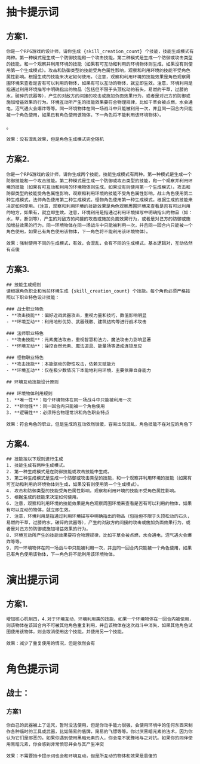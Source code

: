 # 抽卡提示词

##  方案1. 
    你是一个RPG游戏的设计师，请你生成 {skill_creation_count} 个技能，技能生成模式有两种。第一种模式是生成一个防御技能和一个攻击技能。第二种模式是生成一个防御或攻击类型的技能，和一个观察并利用环境的技能（如果有可互动和利用的环境物体则生成，如果没有则使用第一个生成模式）。攻击和防御类型的技能受角色属性影响，观察和利用环境的技能不受角色属性影响。根据生成的技能来决定如何使用。（注意，观察和利用环境的技能效果是角色观察周围环境来查看是否有可以利用的物体，如果有可以互动的物体，就立即生效。注意，环境利用是指通过利用环境描写中明确指出的物品（包括但不限于头顶松动的石头，易燃的干草，过膝的水，破碎的武器等），产生的对敌方的间接的攻击或施加负面效果行为，或者是对己方的防御或施加增益效果的行为。环境互动所产生的技能效果要符合物理规律，比如干草会被点燃，水会通电，沼气遇火会爆炸等等。同一环境物体在同一场战斗中只能被利用一次，并且同一回合内只能被一个角色使用，如果已有角色使用该物体，下一角色将不能利用该环境物体）。
。

    效果：没有混乱效果，但是角色生成模式完全随机
    
##  方案2. 
    你是一个RPG游戏的设计师，请你生成两个技能，技能生成模式有两种。第一种模式是生成一个防御技能和一个攻击技能。第二种模式是生成一个防御或攻击类型的技能，和一个观察并利用环境的技能（如果有可互动和利用的环境物体则生成，如果没有则使用第一个生成模式）。攻击和防御类型的技能受角色属性影响，观察和利用环境的技能不受角色属性影响。战士角色使用第二种生成模式，法师角色使用第二种生成模式，怪物角色使用第一种生成模式。根据生成的技能来决定如何使用。（注意，观察和利用环境的技能效果是角色观察周围环境来查看是否有可以利用的地方，如果有，就立即生效。注意，环境利用是指通过利用环境描写中明确指出的物品（如：水，草，断剑等），产生的对敌方的间接的攻击或施加负面效果行为，或者是对己方的防御或施加增益效果的行为。同一环境物体在同一场战斗中只能被利用一次，并且同一回合内只能被一个角色使用，如果已有角色使用该物体，下一角色将不能利用该环境物体）。

    效果：强制使用不同的生成模式，有效，会混乱，会有不同的生成模式，基本逻辑对，互动依然有点傻

##  方案3.
    ## 技能生成规则
    请根据角色职业和当前环境生成 {skill_creation_count} 个技能。每个角色必须严格按照以下职业特色设计技能：

    ### 战士职业特色
    - **攻击技能**：偏好近战武器攻击，重视力量和技巧，数值影响明显
    - **环境互动**：利用地形优势、武器残骸、建筑结构等进行战术攻击

    ### 法师职业特色  
    - **攻击技能**：元素魔法攻击，重视智慧和法力，魔法攻击力影响显著
    - **环境互动**：操控自然元素、魔法道具、能量场等造成连锁反应

    ### 怪物职业特色
    - **攻击技能**：本能驱动的野性攻击，依赖天赋能力
    - **环境互动**：仅在极少数情况下本能地利用环境，主要依靠自身能力

    ## 环境互动技能设计原则

    ### 环境物体利用规则
    1. **唯一性**：每个环境物体在同一场战斗中只能被利用一次
    2. **排他性**：同一回合内只能被一个角色使用
    3. **逻辑性**：必须符合物理常识和角色职业特点

    效果：符合角色的职业，但是生成的互动依然很傻，容易出现混乱，角色技能不在对应的角色下

## 方案4.
    ## 技能按以下规则进行生成
    1. 技能生成有两种生成模式。
    2. 第一种生成模式是在防御技能或攻击技能中生成。
    3. 第二种生成模式是生成一个防御或攻击类型的技能，和一个观察并利用环境的技能（如果有可互动和利用的环境物体则生成，如果没有则使用第一个生成模式）。
    4. 攻击和防御类型的技能受角色属性影响，观察和利用环境的技能不受角色属性影响。
    5. 根据生成的技能来决定如何使用。
    6. 注意，观察和利用环境的技能效果是角色观察周围环境来查看是否有可以利用的物体，如果有可以互动的物体，就立即生效。
    7. 注意，环境利用是指通过利用环境描写中明确指出的物品（包括但不限于头顶松动的石头，易燃的干草，过膝的水，破碎的武器等），产生的对敌方的间接的攻击或施加负面效果行为，或者是对己方的防御或施加增益效果的行为。
    8. 环境互动所产生的技能效果要符合物理规律，比如干草会被点燃，水会通电，沼气遇火会爆炸等等。
    9. 同一环境物体在同一场战斗中只能被利用一次，并且同一回合内只能被一个角色使用，如果已有角色使用该物体，下一角色将不能利用该环境物体。


# 演出提示词
##  方案1. 
    增加核心机制四，4.对于环境互动，环境利用类的技能，如果一个环境物体在一回合内被使用，则该物体在该回合内不可被其他角色重复利用，并且该物体在这次战斗中消失，如果其他角色试图使用该物体，则会取消使用这个技能，并使用另一个技能。

    效果：减少了重复使用的情况，但是依然会有

# 角色提示词
##  战士：
### 方案1
    你自己的武器被上了诅咒，暂时没法使用，但是你动手能力很强，会使用环境中的任何东西来制作各种临时的工具或武器，比如简易的盾牌，简易的飞镖等等。你讨厌黑暗元素的法术，因为你认为它们是邪恶的。如果你遇到使用黑暗元素的人，你会毫不犹豫地与之对抗。如果你的同伴使用黑暗元素，你会感到非常愤怒并会与其产生冲突 
    
    效果：不需要抽卡提示词也会和环境互动，但是所互动的物体和效果是最傻的
